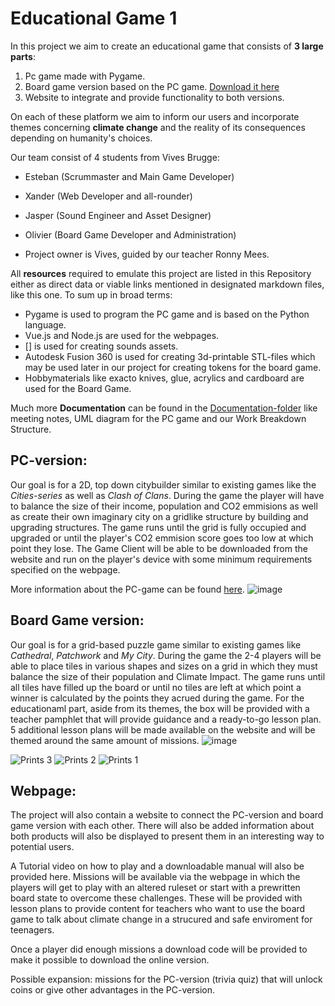 # Educational Game 1
In this project we aim to create an educational game that consists of **3 large parts**:
 
1. Pc game made with Pygame.
2. Board game version based on the PC game. [Download it here](https://github.com/vives-project-xp/EducationalGame1/tree/main/JOXE-game/build/exe.win-amd64-3.12.zip)
3. Website to integrate and provide functionality to both versions.

On each of these platform we aim to inform our users and incorporate themes concerning **climate change** and the reality of its consequences depending on humanity's choices.

Our team consist of 4 students from Vives Brugge:
- Esteban (Scrummaster and Main Game Developer)
- Xander (Web Developer and all-rounder)
- Jasper (Sound Engineer and Asset Designer)
- Olivier (Board Game Developer and Administration)

- Project owner is Vives, guided by our teacher Ronny Mees.

All **resources** required to emulate this project are listed in this Repository either as direct data or viable links mentioned in designated markdown files, like this one.
To sum up in broad terms:
- Pygame is used to program the PC game and is based on the Python language.
- Vue.js and Node.js are used for the webpages.
- [] is used for creating sounds assets.
- Autodesk Fusion 360 is used for creating 3d-printable STL-files which may be used later in our project for creating tokens for the board game.
- Hobbymaterials like exacto knives, glue, acrylics and cardboard are used for the Board Game.

Much more **Documentation** can be found in the [Documentation-folder](./Documentation)
 like meeting notes, UML diagram for the PC game and our Work Breakdown Structure.

## PC-version:
Our goal is for a 2D, top down citybuilder similar to existing games like the _Cities-series_ as well as _Clash of Clans_. 
During the game the player will have to balance the size of their income, population and CO2 emmisions as well as create their own imaginary city on a gridlike structure by building and upgrading structures.
The game runs until the grid is fully occupied and upgraded or until the player's CO2 emmision score goes too low at which point they lose.
The Game Client will be able to be downloaded from the website and run on the player's device with some minimum requirements specified on the webpage.

More information about the PC-game can be found [here](./Game%20Storyboard/mainGame.md).
![image](https://github.com/vives-project-xp/EducationalGame1/assets/113900803/a4ff26a3-a85d-408f-baa0-f898efe43e46)


## Board Game version:
Our goal is for a grid-based puzzle game similar to existing games like _Cathedral_, _Patchwork_ and _My City_.
During the game the 2-4 players will be able to place tiles in various shapes and sizes on a grid in which they must balance the size of their population and Climate Impact.
The game runs until all tiles have filled up the board or until no tiles are left at which point a winner is calculated by the points they acrued during the game. 
For the educationaml part, aside from its themes, the box will be provided with a teacher pamphlet  that will provide guidance and a ready-to-go lesson plan. 
5 additional lesson plans will be made available on the website and will be themed around the same amount of missions.
![image](https://github.com/vives-project-xp/EducationalGame1/assets/145467433/bd7829dd-8a6e-48d4-9290-1be017d6b48b)

![Prints 3](https://github.com/vives-project-xp/EducationalGame1/assets/145467433/a8df2e3d-34ae-4b7c-9e54-87132265dff5)
![Prints 2](https://github.com/vives-project-xp/EducationalGame1/assets/145467433/55809232-4026-4f2f-90ae-4e8e6593c8a5)
![Prints 1](https://github.com/vives-project-xp/EducationalGame1/assets/145467433/f5e4212d-fb17-45bc-8727-5a6ebb551ccf)

## Webpage:
The project will also contain a website to connect the PC-version and board game version with each other. There will also be added information about both products will also be displayed to present them in an interesting way to potential users.

A Tutorial video on how to play and a downloadable manual will also be provided here. Missions will be available via the webpage in which the players will get to play with an altered ruleset or start with a prewritten board state to overcome these challenges. These will be provided with lesson plans to provide content for teachers who want to use the board game to talk about climate change in a strucured and safe enviroment for teenagers. 

Once a player did enough missions a download code will be provided to make it possible to download the online version.

Possible expansion: missions for the PC-version (trivia quiz) that will unlock coins or give other advantages in the PC-version.



